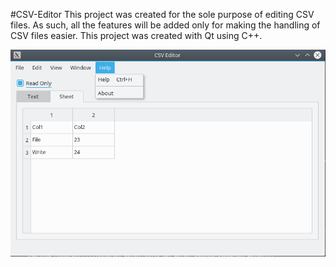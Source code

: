 #CSV-Editor
This project was created for the sole purpose of editing CSV files. As such, all the features will be added only for making the handling of CSV files easier. This project was created with Qt using C++.

![Inital screenshot of the application](./project-screenshots/1-Help-FileOpened.png)
